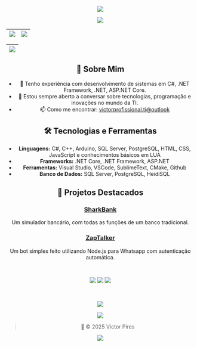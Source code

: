 <div align="center">

[//]: Header

![][header_wave]

[//]: Content


![][presentation]

| ![][card_stats] | ![][card_langs] |
| :-------------- | :-------------- |

| ![][card_commit] | 
| :--------------- |

## 🚀 Sobre Mim

- 💼 Tenho experiência com desenvolvimento de sistemas em C#, .NET Framework, .NET, ASP.NET Core.
- 💬 Estou sempre aberto a conversar sobre tecnologias, programação e inovações no mundo da TI.
- 📫 Como me encontrar: [victorprofissional.ti@outlook](mailto:victorprofissional.ti@outlook.com)

## 🛠️ Tecnologias e Ferramentas

- **Linguagens:** C#, C++, Arduino, SQL Server, PostgreSQL, HTML, CSS, JavaScript e conhecimentos básicos em LUA
- **Frameworks:** .NET Core, .NET Framework, ASP.NET
- **Ferramentas:** Visual Studio, VSCode, SublimeText, CMake, Github
- **Banco de Dados:** SQL Server, PostgreSQL, HeidiSQL

## 📂 Projetos Destacados

### [SharkBank](https://github.com/victorpires-programador/SharkBank)
Um simulador bancário, com todas as funções de um banco tradicional.

### [ZapTalker](https://github.com/victorpires-programador/whatsappbot-zaptalker)
Um bot simples feito utilizando Node.js para Whatsapp com autenticação automática.


<!--| ![][card_streak] |
| :--------------- |-->
  
<br/>

[![][badge_gmail]](mailto:victorprofissional.ti@outlook.com)
[![][badge_discord]](https://discordapp.com/users/ghostvmz/)
[![][badge_linkedin]](https://www.linkedin.com/in/victorpires_informatica/)

<br/>

![][badge_opsystem]

![][badge_knowledges]

[//]: Footer

> 🚀 © 2025 Victor Pires

![][footer_wave]

</div>

[//]: Links

<!-- Layouts -->

[header_wave]: https://capsule-render.vercel.app/api?type=waving&height=200&color=black&reversal=false&section=header
[footer_wave]: https://capsule-render.vercel.app/api?type=waving&height=100&color=black&reversal=false&section=footer

<!-- Badges -->

[badge_gmail]: https://img.shields.io/badge/GMAIL-DCE0E8?style=for-the-badge&logo=gmail&logoColor=e34033
[badge_discord]: https://img.shields.io/badge/DISCORD-5865F2?style=for-the-badge&logo=discord&logoColor=cad3f5
[badge_linkedin]: https://img.shields.io/badge/LINKEDIN-0E76A8?style=for-the-badge&logo=linkedin&logoColor=cad3f5
[badge_opsystem]: https://skillicons.dev/icons?i=kali,windows
[badge_knowledges]: https://skillicons.dev/icons?i=windows,kali,linkedin,git,gitlab,github,devto,netlify,stackoverflow,discord,gmail,visualstudio,vscode,sublime,postgres,mysql,mongodb,html,css,tailwind,js,php,dotnet,cs,cpp,c,java,arduino,python,lua

<!-- Metrics -->

[card_stats]: https://github-profile-summary-cards.vercel.app/api/cards/stats?username=victorpires-programador&theme=default
[card_langs]: https://github-profile-summary-cards.vercel.app/api/cards/repos-per-language?username=victorpires-programador&theme=default
[card_commit]: https://github-profile-summary-cards.vercel.app/api/cards/profile-details?username=victorpires-programador&theme=default
[card_streak]: https://github-readme-streak-stats.herokuapp.com/?user=victorpires-programador&theme=default&hide_border=true&locale=pt_BR

<!-- Text -->

[presentation]: https://readme-typing-svg.herokuapp.com?font=Space+Grotesk&size=35&duration=1500&pause=500&color=C2C2C2&background=FFFFFF00&center=true&vCenter=true&width=435&lines=%F0%9F%91%8B+Ol%C3%A1%2C+sou+Victor!;%F0%9F%98%80+Bem-vindo!;%F0%9F%91%8B++Hey%2C+I'm+Victor!;%F0%9F%98%80+Welcome!
